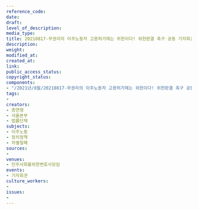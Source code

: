 ```yaml
---
reference_code: 
date: 
draft: 
level_of_description: 
media_type: 
title: 20210817-무권리의 이주노동자 고용허가제는 위헌이다! 위헌판결 촉구 공동 기자회견
description: 
weight: 
modified_at: 
created_at: 
link: 
public_access_status: 
copyright_status: 
components:
- "/2021년/8월/20210817-무권리의 이주노동자 고용허가제는 위헌이다! 위헌판결 촉구 공동 기자회견/403888_60655_5331.jpg"
tags:
- 
creators:
- 총연맹
- 서울본부
- 법률단체
subjects:
- 이주노동
- 정치정책
- 차별철폐
sources:
- 
venues:
- 민주사회를위한변호사모임
events:
- 기자회견
culture_workers:
- 
issues:
- 
---
```


